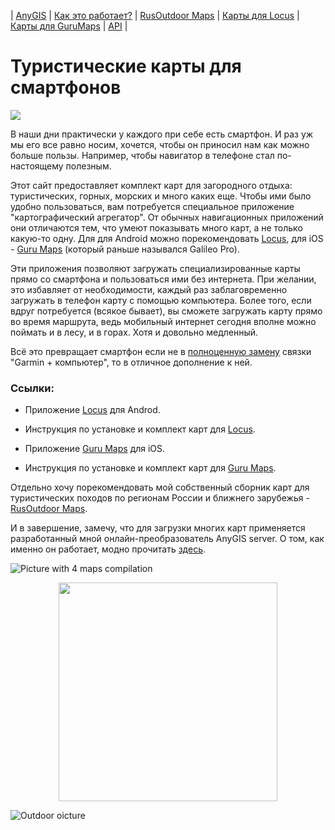 <head>
 <link rel="shortcut icon" type="image/x-icon" href="favicon.ico">
</head>

| [AnyGIS][01] | [Как это работает?][02] | [RusOutdoor Maps][03] | [Карты для Locus][04] | [Карты для GuruMaps][05] | [API][06] |


[01]: https://nnngrach.github.io/map-sources/index
[02]: https://nnngrach.github.io/map-sources/Web/Html/Description
[03]: https://nnngrach.github.io/map-sources/Web/Html/RusOutdoor
[04]: https://nnngrach.github.io/map-sources/Web/Html/Locus
[05]: https://nnngrach.github.io/map-sources/Web/Html/Galileo
[06]: https://nnngrach.github.io/map-sources/Web/Html/Api



# Туристические карты для смартфонов

![](https://nnngrach.github.io/map-sources/Web/Img/smartphone.jpg)

В наши дни практически у каждого при себе есть смартфон. И раз уж мы его все равно носим, хочется, чтобы он приносил нам как можно больше пользы. Например, чтобы навигатор в телефоне стал по-настоящему полезным.



Этот сайт предоставляет комплект карт для загородного отдыха: туристических, горных, морских и много каких еще. Чтобы ими было удобно пользоваться, вам потребуется специальное приложение "картографический агрегатор". От обычных навигационных приложений они отличаются тем, что умеют показывать много карт, а не только какую-то одну. Для для Android можно порекомендовать [Locus][1], для iOS - [Guru Maps][2] (который раньше назывался Galileo Pro).



Эти приложения позволяют загружать специализированные карты прямо со смартфона и пользоваться ими без интернета. При желании, это избавляет от необходимости, каждый раз заблаговременно загружать в телефон карту с помощью компьютера. Более того, если вдруг потребуется (всякое бывает), вы сможете загружать карту прямо во время маршрута, ведь мобильный интернет сегодня вполне можно поймать и в лесу, и в горах. Хотя и довольно медленный.

Всё это превращает смартфон если не в [полноценную замену][5] связки "Garmin + компьютер", то в отличное дополнение к ней.


### Ссылки: 

* Приложение [Locus][1] для Androd.

* Инструкция по установке и комплект карт для [Locus][04].

* Приложение [Guru Maps][2] для iOS.

* Инструкция по установке и комплект карт для [Guru Maps][05].


Отдельно хочу порекомендовать мой собственный сборник карт для туристических походов по регионам России и ближнего зарубежья - [RusOutdoor Maps][03]. 

И в завершение, замечу, что для загрузки многих карт применяется разработанный мной онлайн-преобразователь AnyGIS server. О том, как именно он работает, модно прочитать [здесь][03].




![Picture with 4 maps compilation](https://nnngrach.github.io/map-sources/Web/Img/4maps.jpg)

<p align="center">
<img src="https://shuriktravel.ru/wp-content/uploads/2018/10/2018-09-19-17.46.51-640x1024.png" width="350"/>
</p>

![Outdoor oicture](http://wildernessmastery.com/wp-content/uploads/2016/09/BackCountry-Navigator.png)



[1]: https://www.locusmap.eu/
[2]: https://gurumaps.app/
[3]: http://www.sasgis.org/
[4]: https://nakarte.me
[5]: https://melda.ru/2017/07/%D0%BD%D0%B0%D0%B2%D0%B8%D0%B3%D0%B0%D1%86%D0%B8%D1%8F-%D0%B2-%D0%BF%D0%BE%D1%85%D0%BE%D0%B4%D0%B5-%D1%82%D0%B5%D0%BB%D0%B5%D1%84%D0%BE%D0%BD-vs-garmin/
